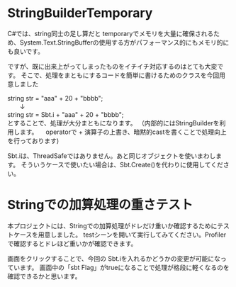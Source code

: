 # StringBuilderTemporary

C#では、string同士の足し算だと temporaryでメモリを大量に確保されるため、System.Text.StringBufferの使用する方がパフォーマンス的にもメモリ的にも良いです。

ですが、既に出来上がってしまったものをイチイチ対応するのはとても大変です。
そこで、処理をまともにするコードを簡単に書けるためのクラスを今回用意しました


string str = "aaa" + 20 + "bbbb"; <br />
　　↓<br/>
string str = Sbt.i + "aaa" + 20 + "bbbb"; <br/>
とすることで、処理が大分まともになります。
（内部的にはStringBuilderを利用します。
　operatorで + 演算子の上書き、暗黙的castを書くことで処理向上を行っております)

Sbt.iは、ThreadSafeではありません。あと同じオブジェクトを使いまわします。
そういうケースで使いたい場合は、Sbt.Create()を代わりに使用してください。

# Stringでの加算処理の重さテスト
本プロジェクトには、Stringでの加算処理がドレだけ重いか確認するためにテストケースを用意しました。
testシーンを開いて実行してみてください。Profilerで確認するとドレほど重いかが確認できます。

画面をクリックすることで、今回の Sbt.iを入れるかどうかの変更が可能になっています。
画面中の「sbt Flag」がtrueになることで処理が格段に軽くなるのを確認できるかと思います。
